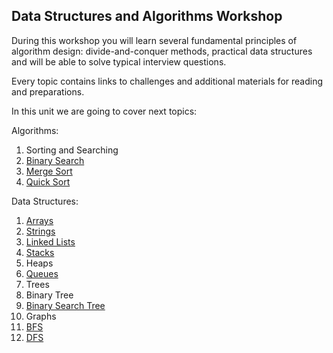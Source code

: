 ## Data Structures and Algorithms Workshop

During this workshop you will learn several fundamental principles of algorithm design: divide-and-conquer methods, practical data structures and will be able to solve typical interview questions.

Every topic contains links to challenges and additional materials for reading and preparations.

In this unit we are going to cover next topics:

Algorithms:

1. Sorting and Searching
  1. [Binary Search](sorting-searching/BinarySearch.md)
  2. [Merge Sort](sorting-searching/MergeSort.md)
  3. [Quick Sort](sorting-searching/QuickSort.md)

Data Structures:

1. [Arrays](arrays-and-strings/Arrays.md)
2. [Strings](arrays-and-strings/Strings.md)
3. [Linked Lists](linked-list/LinkedList.md)
4. [Stacks](stacks/Stacks.md)
5. Heaps
6. [Queues](queues/Queues.md)
7. Trees
  1. Binary Tree
  2. [Binary Search Tree](tree/BinarySearchTree.md)
8. Graphs
  1. [BFS](graphs/BFS.md)
  2. [DFS](graphs/BFS.md)
